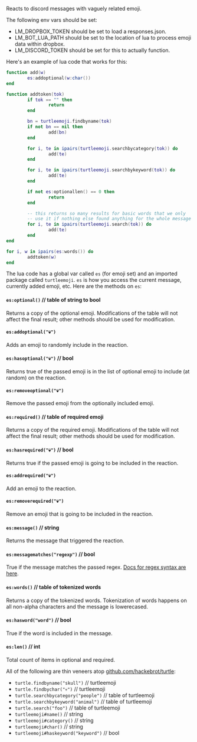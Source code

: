 Reacts to discord messages with vaguely related emoji.

The following env vars should be set:

 * LM_DROPBOX_TOKEN should be set to load a responses.json.
 * LM_BOT_LUA_PATH should be set to the location of lua to process emoji data within dropbox.
 * LM_DISCORD_TOKEN should be set for this to actually function.

Here's an example of lua code that works for this:

```lua
function add(w)
        es:addoptional(w:char())
end

function addtoken(tok)
        if tok == "" then
                return
        end

        bn = turtleemoji.findbyname(tok)
        if not bn == nil then
                add(bn)
        end

        for i, te in ipairs(turtleemoji.searchbycategory(tok)) do
                add(te)
        end

        for i, te in ipairs(turtleemoji.searchbykeyword(tok)) do
                add(te)
        end

        if not es:optionallen() == 0 then
                return
        end

        -- this returns so many results for basic words that we only
        -- use it if nothing else found anything for the whole message
        for i, te in ipairs(turtleemoji.search(tok)) do
                add(te)
        end
end

for i, w in ipairs(es:words()) do
        addtoken(w)
end
```

The lua code has a global var called `es` (for emoji set) and an imported
package called `turtleemoji`.  `es` is how you access the current message,
currently added emoji, etc.  Here are the methods on `es`:

#### `es:optional()` // table of string to bool

Returns a copy of the optional emoji.  Modifications of the table will not
affect the final result; other methods should be used for modification.

#### `es:addoptional("💀")`

Adds an emoji to randomly include in the reaction.

#### `es:hasoptional("💀")` // bool

Returns true of the passed emoji is in the list of optional emoji to include
(at random) on the reaction.

#### `es:removeoptional("💀")`

Remove the passed emoji from the optionally included emoji.

#### `es:required()` // table of required emoji

Returns a copy of the required emoji.  Modifications of the table will not
affect the final result; other methods should be used for modification.

#### `es:hasrequired("💀")` // bool

Returns true if the passed emoji is going to be included in the reaction.

#### `es:addrequired("💀")`

Add an emoji to the reaction.

#### `es:removerequired("💀")`

Remove an emoji that is going to be included in the reaction.

#### `es:message()` // string

Returns the message that triggered the reaction.

#### `es:messagematches("regexp")` // bool

True if the message matches the passed regex.
[Docs for regex syntax are here](https://golang.org/pkg/regexp/syntax/).

#### `es:words()` // table of tokenized words

Returns a copy of the tokenized words.  Tokenization of words happens on all
non-alpha characters and the message is lowerecased.

#### `es:hasword("word")` // bool

True if the word is included in the message.

#### `es:len()` // int

Total count of items in optional and required.

All of the following are thin veneers atop
[github.com/hackebrot/turtle](https://github.com/hackebrot/turtle):

 * `turtle.findbyname("skull")` // turtleemoji
 * `turtle.findbychar("💀")` // turtleemoji
 * `turtle.searchbycategory("people")` // table of turtleemoji
 * `turtle.searchbykeyword("animal")` // table of turtleemoji
 * `turtle.search("foo")` // table of turtleemoji
 * `turtleemoji#name()` // string
 * `turtleemoji#category()` // string
 * `turtleemoji#char()` // string
 * `turtleemoji#haskeyword("keyword")` // bool
